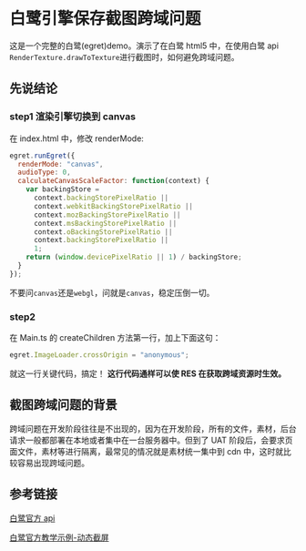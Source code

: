 # 白鹭引擎保存截图跨域问题

这是一个完整的白鹭(egret)demo。演示了在白鹭 html5 中，在使用白鹭 api `RenderTexture.drawToTexture`进行截图时，如何避免跨域问题。

## 先说结论

### step1 渲染引擎切换到 canvas

在 index.html 中，修改 renderMode:

```js
egret.runEgret({
  renderMode: "canvas",
  audioType: 0,
  calculateCanvasScaleFactor: function(context) {
    var backingStore =
      context.backingStorePixelRatio ||
      context.webkitBackingStorePixelRatio ||
      context.mozBackingStorePixelRatio ||
      context.msBackingStorePixelRatio ||
      context.oBackingStorePixelRatio ||
      context.backingStorePixelRatio ||
      1;
    return (window.devicePixelRatio || 1) / backingStore;
  }
});
```

不要问`canvas`还是`webgl`，问就是`canvas`，稳定压倒一切。

### step2

在 Main.ts 的 createChildren 方法第一行，加上下面这句：

```js
egret.ImageLoader.crossOrigin = "anonymous";
```

就这一行关键代码，搞定！
**这行代码通样可以使 RES 在获取跨域资源时生效。**

## 截图跨域问题的背景

跨域问题在开发阶段往往是不出现的，因为在开发阶段，所有的文件，素材，后台请求一般都部署在本地或者集中在一台服务器中。但到了 UAT 阶段后，会要求页面文件，素材等进行隔离，最常见的情况就是素材统一集中到 cdn 中，这时就比较容易出现跨域问题。

## 参考链接

[白鹭官方 api](http://developer.egret.com/cn/apidoc/index/name/egret.RenderTexture)

[白鹭官方教学示例-动态截屏](http://developer.egret.com/cn/example/egret2d/index.html#040-bitmap-draw)
